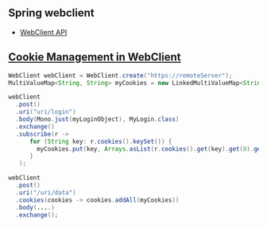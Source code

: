 ## Spring webclient

* [WebClient API](https://docs.spring.io/spring/docs/current/javadoc-api/org/springframework/web/reactive/function/client/WebClient.html)


## [Cookie Management in WebClient](https://stackoverflow.com/questions/55557623/cookie-management-for-webflux-webclient)

```java
WebClient webClient = WebClient.create("https://remoteServer");
MultiValueMap<String, String> myCookies = new LinkedMultiValueMap<String, String>()

webClient
  .post()
  .uri("uri/login")
  .body(Mono.just(myLoginObject), MyLogin.class)
  .exchange()
  .subscribe(r -> 
      for (String key: r.cookies().keySet()) {
        myCookies.put(key, Arrays.asList(r.cookies().get(key).get(0).getValue()));
      }
   );

webClient
  .post()
  .uri("/uri/data")
  .cookies(cookies -> cookies.addAll(myCookies))
  .body(....)
  .exchange();
```